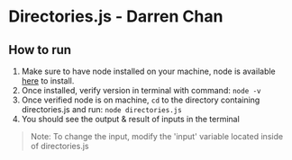 # Directories.js - Darren Chan

## How to run

1. Make sure to have node installed on your machine, node is available [here](https://nodejs.org/en) to install.
2. Once installed, verify version in terminal with command: `node -v`
3. Once verified node is on machine, `cd` to the directory containing directories.js and run: `node directories.js`
4. You should see the output & result of inputs in the terminal

> Note: To change the input, modify the 'input' variable located inside of directories.js
